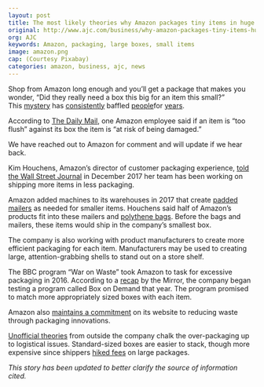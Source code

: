 ```yaml
---
layout: post
title: The most likely theories why Amazon packages tiny items in huge boxes
original: http://www.ajc.com/business/why-amazon-packages-tiny-items-huge-boxes/EsjSv6iSXK9cSnNEmpQ6HL/
org: AJC
keywords: Amazon, packaging, large boxes, small items
image: amazon.png
cap: (Courtesy Pixabay)
categories: amazon, business, ajc, news
---
```


Shop from Amazon long enough and you’ll get a package that makes you wonder, “Did they really need a box this big for an item this small?” This [mystery](https://www.buzzfeed.com/morenikeadebayo/amazon-packaging-needs-to-chill-the-fuck-out?utm_term=.twj0ModGa1#.vw6mdpJ0lN) has [consistently](https://sellercentral.amazon.com/forums/thread.jspa?threadID=515) baffled [people](https://gizmodo.com/5995419/why-is-amazon-packaging-so-dumb)for [years](https://www.thesun.co.uk/news/2204133/amazon-customers-stunned-by-huge-cardboard-boxes-used-to-deliver-tiny-items-such-as-a-calendar-an-iphone-case-and-a-small-bottle-of-supplements/).

<!--break-->

According to [The Daily Mail](http://www.dailymail.co.uk/news/article-3704206/Amazon-finally-reacts-cardboard-crisis-shame-Online-retail-giant-vows-stop-using-huge-packages-deliver-tiny-items.html), one Amazon employee said if an item is “too flush” against its box the item is “at risk of being damaged.”

We have reached out to Amazon for comment and will update if we hear back.

Kim Houchens, Amazon’s director of customer packaging experience, [told the Wall Street Journal](https://www.wsj.com/articles/amazon-aims-for-one-box-fits-all-1513765800) in December 2017 her team has been working on shipping more items in less packaging.

Amazon added machines to its warehouses in 2017 that create [padded mailers](https://www.officedepot.com/a/browse/bubble-mailers/N=5+1012421/) as needed for smaller items. Houchens said half of Amazon’s products fit into these mailers and [polythene bags](https://www.staples.com/Poly-Bags-Supplies/cat_CL141805). Before the bags and mailers, these items would ship in the company’s smallest box.

The company is also working with product manufacturers to create more efficient packaging for each item. Manufacturers may be used to creating large, attention-grabbing shells to stand out on a store shelf.

The BBC program “War on Waste” took Amazon to task for excessive packaging in 2016. According to a [recap](http://www.mirror.co.uk/news/uk-news/amazon-vows-stop-using-huge-8482881) by the Mirror, the company began testing a program called Box on Demand that year. The program promised to match more appropriately sized boxes with each item.

Amazon also [maintains a commitment](http://www.mirror.co.uk/news/uk-news/amazon-vows-stop-using-huge-8482881) on its website to reducing waste through packaging innovations.

[Unofficial theories](https://www.quora.com/Why-does-Amazon-consistently-use-boxes-that-are-too-big) from outside the company chalk the over-packaging up to logistical issues. Standard-sized boxes are easier to stack, though more expensive since shippers [hiked fees](https://www.retaildive.com/news/amazon-is-scrambling-to-minimize-packaging/513634/) on large packages.

_﻿This story has been updated to better clarify the source of information cited._ 